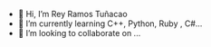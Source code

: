 - 👋 Hi, I’m Rey Ramos Tuñacao
- 🌱 I’m currently learning C++, Python, Ruby , C#...
- 💞️ I’m looking to collaborate on ...

<!---
Currently working on project Stay tuned
--->
